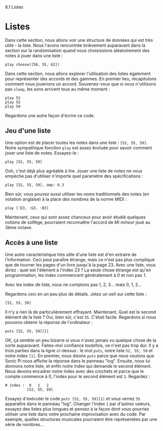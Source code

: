 8.1 Listes

# Listes

Dans cette section, nous allons voir une structure de données qui est 
très utile - la liste. Nous l'avons rencontrée brièvement auparavant 
dans la section sur la randomisation quand nous choisissions 
aléatoirement des notes à jouer dans une liste :

```
play choose([50, 55, 62])
```

Dans cette section, nous allons explorer l'utilisation des listes 
également pour représenter des accords et des gammes. En premier lieu, 
récapitulons comment nous jouerions un accord. Souvenez-vous que si 
nous n'utilisons pas `sleep`, les sons arrivent tous au même moment :

```
play 52
play 55
play 59
```

Regardons une autre façon d'écrire ce code.

## Jeu d'une liste

Une option est de placer toutes les notes dans une liste : `[52, 55, 59]`.
Notre sympathique fonction `play` est assez évoluée pour savoir 
comment jouer une liste de notes. Essayez-le :

```
play [52, 55, 59]
```

Ooh, c'est déjà plus agréable à lire. Jouer une liste de notes ne 
vous empèche pas d'utiliser n'importe quel paramètre des spécifications :

```
play [52, 55, 59], amp: 0.3
```

Bien sûr, vous pouvez aussi utiliser les noms traditionnels des notes 
(en notation anglaise) à la place des nombres de la norme MIDI :

```
play [:E3, :G3, :B3]
```


Maintenant, ceux qui sont assez chanceux pour avoir étudié quelques 
notions de solfège, pourraient reconnaître l'accord de *Mi mineur* 
joué au 3ème octave.

## Accès à une liste

Une autre caractéristique très utile d'une liste est d'en extraire de 
l'information. Ceci peut paraître étrange, mais ce n'est pas plus 
compliqué que de tourner les pages d'un livre jusqu'à la page 23. Avec 
une liste, vous diriez : quel est l'élément à l'index 23 ? La seule 
chose étrange est qu'en programmation, les index commencent 
généralement à 0 et non pas 1. 

Avec les index de liste, nous ne comptons pas 1, 2, 3... mais 0, 1, 2...

Regardons ceci en un peu plus de détails. Jetez un oeil sur cette liste :

```
[52, 55, 59]
```

Il n'y a rien là de particulièrement effrayant. Maintenant, 
Quel est le second élément de la liste ? Oui, bien sûr, c'est `55`. 
C'était facile. Regardons si nous pouvons obtenir la réponse de 
l'ordinateur :

```
puts [52, 55, 59][1]
```

OK, ça semble un peu bizarre si vous n'avez jamais vu quelque chose de 
la sorte auparavant. Faites-moi confiance toutefois, ce n'est pas trop 
dur. Il y a trois parties dans la ligne ci-dessus : le mot `puts`, 
notre liste `52, 55, 59` et notre index `[1]`. En premier, nous disons 
`puts` parce que nous voulons que Sonic Pi nous affiche la réponse dans 
le panneau "log". Ensuite, nous lui donnons notre liste, et enfin notre 
index qui demande le second élément. Nous devons encadrer notre index 
avec des crochets et parce que le compte commence à 0, l'index pour le 
second élément est `1`. Regardez :

```
# index :  0   1   2
          [52, 55, 59]
```

Essayez d'exécuter le code `puts [52, 55, 59][1]` et vous verrez `55` 
apparaître dans le panneau "log". Changer l'index `1` par d'autres 
valeurs, essayez des listes plus longues et pensez à la façon dont 
vous pourriez utiliser une liste dans votre prochaine improvisation 
avec du code. Par exemple, quelles structures musicales pourraient être 
représentées par une série de nombres...




